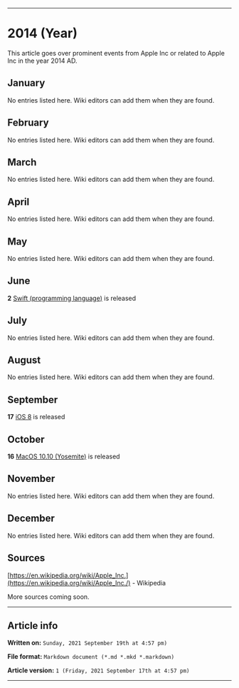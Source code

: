 
***

# 2014 (Year)

<!-- This article is about the year. For the 1984 Apple advertisement, go [here](https://github.com/seanpm2001/WacOS/wiki/1984(Advertisement)) for the Dystopian novel see [here](https://github.com/seanpm2001/WacOS/wiki/1984(Dystopia)/) !-->

This article goes over prominent events from Apple Inc or related to Apple Inc in the year 2014 AD.

## January

No entries listed here. Wiki editors can add them when they are found.

## February

No entries listed here. Wiki editors can add them when they are found.

## March

No entries listed here. Wiki editors can add them when they are found.

## April

No entries listed here. Wiki editors can add them when they are found.

## May

No entries listed here. Wiki editors can add them when they are found.

## June

**2** [Swift (programming language)](https://github.com/seanpm2001/WacOS/wiki/Swift-(programming-language)) is released

## July

No entries listed here. Wiki editors can add them when they are found.

## August

No entries listed here. Wiki editors can add them when they are found.

## September

**17** [iOS 8](https://github.com/seanpm2001/WacOS/wiki/iOS-8/) is released

## October

**16** [MacOS 10.10 (Yosemite)](https://github.com/seanpm2001/WacOS/wiki/MacOS-10-10/) is released

## November

No entries listed here. Wiki editors can add them when they are found.

## December

No entries listed here. Wiki editors can add them when they are found.

## Sources

[https://en.wikipedia.org/wiki/Apple_Inc.](https://en.wikipedia.org/wiki/Apple_Inc./) - Wikipedia

More sources coming soon.

***

## Article info

**Written on:** `Sunday, 2021 September 19th at 4:57 pm)`

**File format:** `Markdown document (*.md *.mkd *.markdown)`

**Article version:** `1 (Friday, 2021 September 17th at 4:57 pm)`

***
